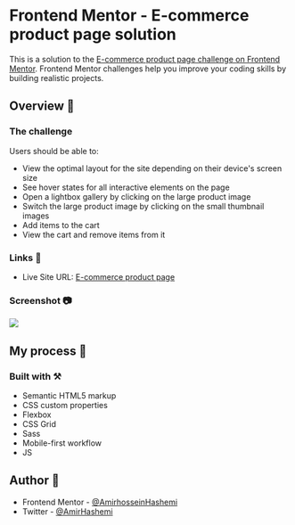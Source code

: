 # Frontend Mentor - E-commerce product page solution

This is a solution to the [E-commerce product page challenge on Frontend Mentor](https://www.frontendmentor.io/challenges/ecommerce-product-page-UPsZ9MJp6). Frontend Mentor challenges help you improve your coding skills by building realistic projects.

## Overview 🧾

### The challenge

Users should be able to:

- View the optimal layout for the site depending on their device's screen size
- See hover states for all interactive elements on the page
- Open a lightbox gallery by clicking on the large product image
- Switch the large product image by clicking on the small thumbnail images
- Add items to the cart
- View the cart and remove items from it

### Links 🔗

- Live Site URL: [E-commerce product page](https://your-live-site-url.com)

### Screenshot 📷

![](./screenshot.jpg)

## My process 🚀

### Built with ⚒

- Semantic HTML5 markup
- CSS custom properties
- Flexbox
- CSS Grid
- Sass
- Mobile-first workflow
- JS

## Author 🧑

- Frontend Mentor - [@AmirhosseinHashemi](https://www.frontendmentor.io/profile/AmirhosseinHashemi)
- Twitter - [@AmirHashemi](https://twitter.com/_AmirHashemi)

